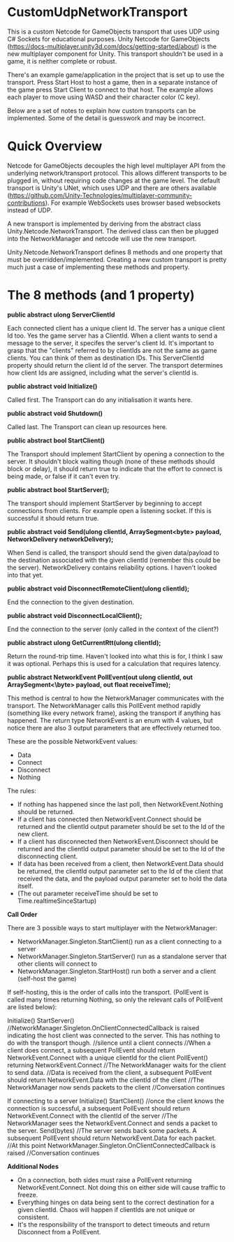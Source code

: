 # CustomUdpNetworkTransport

This is a custom Netcode for GameObjects transport that uses UDP using C# Sockets for educational purposes. Unity Netcode for GameObjects (https://docs-multiplayer.unity3d.com/docs/getting-started/about) is the new multiplayer component for Unity. This transport shouldn't be used in a game, it is neither complete or robust.

There's an example game/application in the project that is set up to use the transport. Press Start Host to host a game, then in a separate instance of the game press Start Client to connect to that host. The example allows each player to move using WASD and their character color (C key).

Below are a set of notes to explain how custom transports can be implemented. Some of the detail is guesswork and may be incorrect.

# Quick Overview

Netcode for GameObjects decouples the high level multiplayer API from the underlying network/transport protocol. This allows different transports to be plugged in, without requiring code changes at the game level. The default transport is Unity's UNet, which uses UDP and there are others available (https://github.com/Unity-Technologies/multiplayer-community-contributions). For example WebSockets uses browser based websockets instead of UDP.

A new transport is implemented by deriving from the abstract class Unity.Netcode.NetworkTransport. The derived class can then be plugged into the NetworkManager and netcode will use the new transport.

Unity.Netcode.NetworkTransport defines 8 methods and one property that must be overridden/implemented. Creating a new custom transport is pretty much just a case of implementing these methods and property.

# The 8 methods (and 1 property)

**public abstract ulong ServerClientId**

Each connected client has a unique client Id. The server has a unique client Id too. Yes the game server has a ClientId. When a client wants to send a message to the server, it specifes the server's client Id. It's important to grasp that the "clients" referred to by clientIds are not the same as game clients. You can think of them as destination IDs. This ServerClientId property should return the client Id of the server. The transport determines how client Ids are assigned, including what the server's clientId is.

**public abstract void Initialize()**

Called first. The Transport can do any initialisation it wants here.

**public abstract void Shutdown()**

Called last. The Transport can clean up resources here.

**public abstract bool StartClient()**

The Transport should implement StartClient by opening a connection to the server. It shouldn't block waiting though (none of these methods should block or delay), it should return true to indicate that the effort to connect is being made, or false if it can't even try.

**public abstract bool StartServer();**

The transport should implement StartServer by beginning to accept connections from clients. For example open a listening socket. If this is successful it should return true.

**public abstract void Send(ulong clientId, ArraySegment\<byte\> payload, NetworkDelivery networkDelivery);**
  
When Send is called, the transport should send the given data/payload to the destination associated with the given clientId (remember this could be the server). NetworkDelivery contains reliability options. I haven't looked into that yet.

**public abstract void DisconnectRemoteClient(ulong clientId);**

End the connection to the given destination.
  
**public abstract void DisconnectLocalClient();**

End the connection to the server (only called in the context of the client?)
  
**public abstract ulong GetCurrentRtt(ulong clientId);**

Return the round-trip time. Haven't looked into what this is for, I think I saw it was optional. Perhaps this is used for a calculation that requires latency.
  
**public abstract NetworkEvent PollEvent(out ulong clientId, out ArraySegment<\byte> payload, out float receiveTime);**
  
This method is central to how the NetworkManager communicates with the transport. The NetworkManager calls this PollEvent method rapidly (something like every network frame), asking the transport if anything has happened. The return type NetworkEvent is an enum with 4 values, but notice there are also 3 output parameters that are effectively returned too.
  
These are the possible NetworkEvent values:
* Data
* Connect
* Disconnect
* Nothing

The rules:
* If nothing has happened since the last poll, then NetworkEvent.Nothing should be returned.
* If a client has connected then NetworkEvent.Connect should be returned and the clientId output parameter should be set to the Id of the new client.
* If a client has disconnected then NetworkEvent.Disconnect should be returned and the clientId output parameter should be set to the Id of the disconnecting client.
* If data has been received from a client, then NetworkEvent.Data should be returned, the clientId output parameter set to the Id of the client that received the data, and the payload output parameter set to hold the data itself.
* (The out parameter receiveTime should be set to Time.realtimeSinceStartup)
  
**Call Order**
  
There are 3 possible ways to start multiplayer with the NetworkManager:
* NetworkManager.Singleton.StartClient()   run as a client connecting to a server
* NetworkManager.Singleton.StartServer()   run as a standalone server that other clients will connect to
* NetworkManager.Singleton.StartHost()     run both a server and a client (self-host the game)  

If self-hosting, this is the order of calls into the transport. (PollEvent is called many times returning Nothing, so only the relevant calls of PollEvent are listed below):  

Initialize()
StartServer()
//NetworkManager.Singleton.OnClientConnectedCallback is raised indicating the host client was connected to the server. This has nothing to do with the transport though.
//silence until a client connects
//When a client does connect, a subsequent PollEvent should return NetworkEvent.Connect with a unique clientId for the client
PollEvent() returning NetworkEvent.Connect
//The NetworkManager waits for the client to send data.
//Data is received from the client, a subsequent PollEvent should return NetworkEvent.Data with the clientId of the client
//The NetworkManager now sends packets to the client
//Conversation continues
  
If connecting to a server
Initialize()
StartClient()
//once the client knows the connection is successful, a subsequent PollEvent should return NetworkEvent.Connect with the clientId of the server
//The NetworkManager sees the NetworkEvent.Connect and sends a packet to the server.
Send(bytes)
//The server sends back some packets. A subsequent PollEvent should return NetworkEvent.Data for each packet. 
//At this point NetworkManager.Singleton.OnClientConnectedCallback is raised
//Conversation continues

**Additional Nodes**
* On a connection, both sides must raise a PollEvent returning NetworkEvent.Connect. Not doing this on either side will cause traffic to freeze.
* Everything hinges on data being sent to the correct destination for a given clientId. Chaos will happen if clientIds are not unique or consistent.
* It's the responsibility of the transport to detect timeouts and return Disconnect from a PollEvent.

  
  
